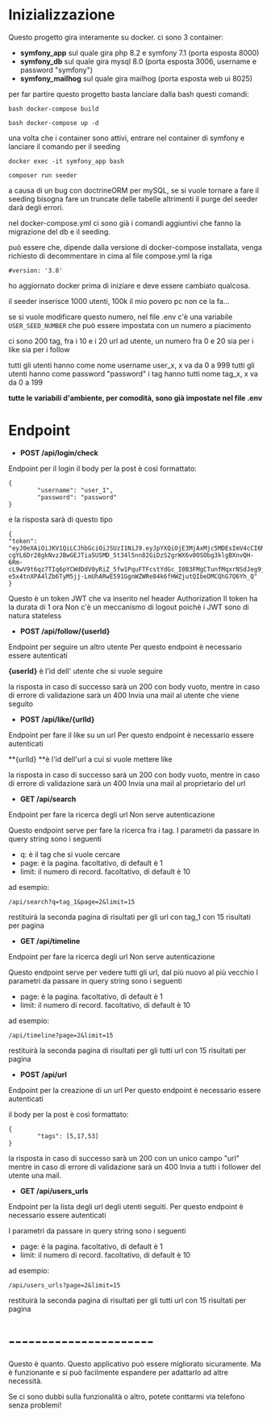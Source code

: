   # Inizializzazione
Questo progetto gira interamente su docker.
ci sono 3 container:

 - **symfony_app** sul quale gira php 8.2 e symfony 7.1 (porta esposta 8000)
 - **symfony_db** sul quale gira mysql 8.0 (porta esposta 3006, username e password "symfony")
 - **symfony_mailhog** sul quale gira mailhog (porta esposta web ui 8025)

per far partire questo progetto basta lanciare dalla bash questi comandi:

````bash docker-compose build````

````bash docker-compose up -d````

una volta che i container sono attivi, entrare nel container di symfony e lanciare il comando per il seeding

````docker exec -it symfony_app bash````

````composer run seeder````

a causa di un bug con doctrineORM per mySQL, se si vuole tornare a fare il seeding bisogna fare un truncate delle tabelle altrimenti il purge del seeder darà degli errori.

nel docker-compose.yml ci sono già i comandi aggiuntivi che fanno la migrazione del db e il seeding.

può essere che, dipende dalla versione di docker-compose installata, venga richiesto di decommentare in cima al file compose.yml la riga

````#version: '3.8'````

ho aggiornato docker prima di iniziare e deve essere cambiato qualcosa.


il seeder inserisce 1000 utenti, 100k il mio povero pc non ce la fa...

se si vuole modificare questo numero, nel file .env c'è una variabile ````USER_SEED_NUMBER```` che può essere impostata con un numero a piacimento

ci sono 200 tag, fra i 10 e i 20 url ad utente, un numero fra 0 e 20 sia per i like sia per i follow

tutti gli utenti hanno come nome username user_x, x va da 0 a 999
tutti gli utenti hanno come password "password"
i tag hanno tutti nome tag_x, x va da 0 a 199

**tutte le variabili d'ambiente, per comodità, sono già impostate nel file .env**

  # Endpoint

 - **POST /api/login/check** 	
 
Endpoint per il login
il body per la post è così formattato:

````
{
		"username": "user_1",
		"password": "password"
}
````
e la risposta sarà di questo tipo
````
{
"token": "eyJ0eXAiOiJKV1QiLCJhbGciOiJSUzI1NiJ9.eyJpYXQiOjE3MjAxMjc5MDEsImV4cCI6MTcyMDEzMTUwMSwicm9sZXMiOlsiUk9MRV9VU0VSIl0sInVzZXJuYW1lIjoidXNlcl8xIn0.DC74uTX7LqOHlR5KIxWKh_lNQ2eEZu7fsI132s6tH-cgYL6Dr28gkNvzJBwGEJTia5USMD_St34l5nn82GiDzS2grWX6v0OSObg3klgBXnvQH-6Rm-cL9wV9t6qz7TIq6pYCWdDdV0yRiZ_5fw1PquFTFcstYdGc_I0B3FMgCTunfMqxrNSdJeg9jyygp0Om7x_rHccmU03QbRgXOUXjT_RGpFs1U6j5UQgCV7THDI819DEghAIWdzDWeaaADqrBWTuS0TbbmUqQCWyEW-e5x4tnXPA4lZb6TyM5jj-LmUhARwE591GgnWZWRe84k6fHWZjutQIbeDMCQhG7Q6Yh_Q"
}
````

Questo è un token JWT che va inserito nel header Authorization
Il token ha la durata di 1 ora
Non c'è un meccanismo di logout poichè i JWT sono di natura stateless

 - **POST /api/follow/{userId}**

Endpoint per seguire un altro utente
Per questo endpoint è necessario essere autenticati

**{userId}** è l'id dell' utente che si vuole seguire

la risposta in caso di successo sarà un 200 con body vuoto, mentre in caso di errore di validazione sarà un 400
Invia una mail al utente che viene seguito

 - **POST /api/like/{urlId}**

Endpoint per fare il like su un url
Per questo endpoint è necessario essere autenticati

**{urlId} **è l'id dell'url a cui si vuole mettere like

la risposta in caso di successo sarà un 200 con body vuoto, mentre in caso di errore di validazione sarà un 400
Invia una mail al proprietario del url

 - **GET /api/search**


Endpoint per fare la ricerca degli url
Non serve autenticazione

Questo endpoint serve per fare la ricerca fra i tag.
I parametri da passare in query string sono i seguenti

 - q: è il tag che si vuole cercare
 - page: è la pagina. facoltativo, di default è 1
 - limit: il numero di record. facoltativo, di default è 10

ad esempio: 
````
/api/search?q=tag_1&page=2&limit=15
````

restituirà la seconda pagina di risultati per gli url con tag_1 con 15 risultati per pagina

 - **GET /api/timeline**

Endpoint per fare la ricerca degli url
Non serve autenticazione

Questo endpoint serve per vedere tutti gli url, dal più nuovo al più vecchio
I parametri da passare in query string sono i seguenti

 - page: è la pagina. facoltativo, di default è 1
 - limit: il numero di record. facoltativo, di default è 10

ad esempio: 
````
/api/timeline?page=2&limit=15
````

restituirà la seconda pagina di risultati per gli tutti url con 15 risultati per pagina


 - **POST /api/url**
 
Endpoint per la creazione di un url
Per questo endpoint è necessario essere autenticati

il body per la post è così formattato:

````
{
		"tags": [5,17,53]
}
````

la risposta in caso di successo sarà un 200 con un unico campo "url" mentre in caso di errore di validazione sarà un 400
Invia a tutti i follower del utente una mail.

 - **GET /api/users_urls**
 
Endpoint per la lista degli url degli utenti seguiti.
Per questo endpoint è necessario essere autenticati

I parametri da passare in query string sono i seguenti

 - page: è la pagina. facoltativo, di default è 1
 - limit: il numero di record. facoltativo, di default è 10

ad esempio: 
````
/api/users_urls?page=2&limit=15
````

restituirà la seconda pagina di risultati per gli tutti url con 15 risultati per pagina

# ----------------------
Questo è quanto. 
Questo applicativo può essere migliorato sicuramente. Ma è funzionante e si può facilmente espandere per adattarlo ad altre necessità.

Se ci sono dubbi sulla funzionalità o altro, potete conttarmi via telefono senza problemi!
